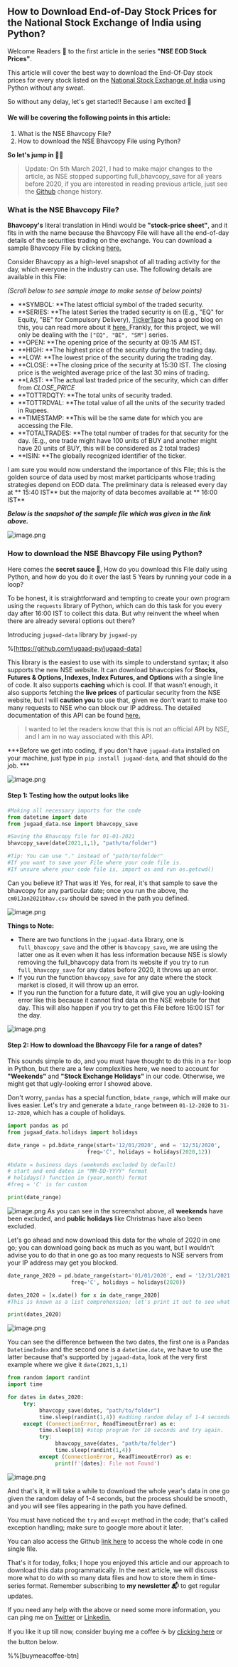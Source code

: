 ## How to Download End-of-Day Stock Prices for the National Stock Exchange of India using Python?

Welcome Readers 🤩 to the first article in the series **"NSE EOD Stock Prices"**.

This article will cover the best way to download the End-Of-Day stock prices for every stock listed on the  [National Stock Exchange of India](https://www.nseindia.com/)  using Python without any sweat.

So without any delay, let's get started!! Because I am excited 🤭

#### We will be covering the following points in this article:
1. What is the NSE Bhavcopy File?
2. How to download the NSE Bhavcopy File using Python?

**So let's jump in 🤹‍♂️**

> Update: On 5th March 2021, I had to make major changes to the article, as NSE stopped supporting full_bhavcopy_save for all years before 2020, if you are interested in reading previous article, just see the  [Github](https://github.com/yash12392/tradewithpython-blogs/blob/37c40ed40923f93099181a4d73934c6bcd4184e1/cklmbppkw000ub7s1a9mzebu2.md)  change history. 

### What is the NSE Bhavcopy File?

**Bhavcopy's** literal translation in Hindi would be **"stock-price sheet"**, and it fits in with the name because the Bhavcopy File will have all the end-of-day details of the securities trading on the exchange. You can download a sample Bhavcopy File by clicking  [here.](https://www1.nseindia.com/content/historical/EQUITIES/2021/MAR/cm03MAR2021bhav.csv.zip) 

Consider Bhavcopy as a high-level snapshot of all trading activity for the day, which everyone in the industry can use. The following details are available in this File:

*(Scroll below to see sample image to make sense of below points)*

- **SYMBOL: **The latest official symbol of the traded security.
- **SERIES: **The latest Series the traded security is on (E.g., "EQ" for Equity, "BE" for Compulsory Delivery),  [TickerTape](https://www.tickertape.in/)  has a good blog on this, you can read more about it  [here. ](https://blog.tickertape.in/nse-stock-series-what-do-they-mean-and-which-category-is-for-you/) Frankly, for this project, we will only be dealing with the `["EQ", "BE", "SM"]` series.
- **OPEN: **The opening price of the security at 09:15 AM IST. 
- **HIGH: **The highest price of the security during the trading day.
- **LOW: **The lowest price of the security during the trading day.
- **CLOSE: **The closing price of the security at 15:30 IST. The closing price is the weighted average price of the last 30 mins of trading. 
- **LAST: **The actual last traded price of the security, which can differ from *CLOSE_PRICE*
- **TOTTRDQTY: **The total units of security traded.
- **TOTTRDVAL: **The total value of all the units of the security traded in Rupees.
- **TIMESTAMP: **This will be the same date for which you are accessing the File.
- **TOTALTRADES: **The total number of trades for that security for the day. (E.g., one trade might have 100 units of BUY and another might have 20 units of BUY, this will be considered as 2 total trades)
- **ISIN: **The globally recognized identifier of the ticker.

I am sure you would now understand the importance of this File; this is the golden source of data used by most market participants whose trading strategies depend on EOD data. The preliminary data is released every day at ** 15:40 IST** but the majority of data becomes available at ** 16:00 IST**

***Below is the snapshot of the sample file which was given in the link above.***

![image.png](https://cdn.hashnode.com/res/hashnode/image/upload/v1614925582717/Qrh1vggDz.png)

### How to download the NSE Bhavcopy File using Python?

Here comes the **secret sauce 🥣**, How do you download this File daily using Python, and how do you do it over the last 5 Years by running your code in a loop?

To be honest, it is straightforward and tempting to create your own program using the `requests` library of Python, which can do this task for you every day after 16:00 IST to collect this data. But why reinvent the wheel when there are already several options out there?

Introducing `jugaad-data` library by `jugaad-py`

%[https://github.com/jugaad-py/jugaad-data]

This library is the easiest to use with its simple to understand syntax; it also supports the new NSE website. It can download bhavcopies for **Stocks, Futures & Options, Indexes, Index Futures, and Options** with a single line of code. It also supports **caching** which is cool. If that wasn't enough, it also supports fetching the **live prices** of particular security from the NSE website, but I will **caution you** to use that, given we don't want to make too many requests to NSE who can block our IP address. The detailed documentation of this API can be found [here.](https://marketsetup.in/documentation/jugaad-data/)  

> I wanted to let the readers know that this is not an official API by NSE, and I am in no way associated with this API. 

***Before we get into coding, if you don't have `jugaad-data` installed on your machine, just type in `pip install jugaad-data`, and that should do the job. ***

![image.png](https://cdn.hashnode.com/res/hashnode/image/upload/v1613953045636/-SyC6O0qH.png)

#### Step 1: Testing how the output looks like

```Python
#Making all necessary imports for the code
from datetime import date
from jugaad_data.nse import bhavcopy_save

#Saving the Bhavcopy file for 01-01-2021
bhavcopy_save(date(2021,1,1), "path/to/folder")

#Tip: You can use "." instead of "path/to/folder"
#If you want to save your File where your code file is. 
#If unsure where your code file is, import os and run os.getcwd()
```
Can you believe it? That was it! Yes, for real, it's that sample to save the bhavcopy for any particular date; once you run the above, the `cm01Jan2021bhav.csv` should be saved in the path you defined. 

![image.png](https://cdn.hashnode.com/res/hashnode/image/upload/v1614926096312/mJrv7sp8E.png)

**Things to Note:**
- There are two functions in the `jugaad-data` library, one is `full_bhavcopy_save` and the other is `bhavcopy_save`, we are using the latter one as it even when it has less information because NSE is slowly removing the full_bhavcopy data from its website if you try to run `full_bhavcopy_save` for any dates before 2020, it throws up an error. 
- If you run the function `bhavcopy_save` for any date where the stock market is closed, it will throw up an error.
- If you run the function for a future date, it will give you an ugly-looking error like this because it cannot find data on the NSE website for that day. This will also happen if you try to get this File before 16:00 IST for the day.

![image.png](https://cdn.hashnode.com/res/hashnode/image/upload/v1613953878244/nVUB7NSm_.png)

#### Step 2: How to download the Bhavcopy File for a range of dates?

This sounds simple to do, and you must have thought to do this in a `for` loop in Python, but there are a few complexities here, we need to account for **"Weekends"** and **"Stock Exchange Holidays"** in our code. Otherwise, we might get that ugly-looking error I showed above.

Don't worry, `pandas` has a special function, `bdate_range`, which will make our lives easier. Let's try and generate a `bdate_range` between `01-12-2020` to `31-12-2020`, which has a couple of holidays.

```python
import pandas as pd
from jugaad_data.holidays import holidays

date_range = pd.bdate_range(start='12/01/2020', end = '12/31/2020', 
                         freq='C', holidays = holidays(2020,12))

#bdate = business days (weekends excluded by default)
# start and end dates in "MM-DD-YYYY" format
# holidays() function in (year,month) format
#freq = 'C' is for custom

print(date_range)
```

![image.png](https://cdn.hashnode.com/res/hashnode/image/upload/v1613955203197/tfyyy7WVF.png)
As you can see in the screenshot above, all **weekends** have been excluded, and **public holidays** like Christmas have also been excluded. 

Let's go ahead and now download this data for the whole of 2020 in one go; you can download going back as much as you want, but I wouldn't advise you to do that in one go as too many requests to NSE servers from your IP address may get you blocked. 

```python
date_range_2020 = pd.bdate_range(start='01/01/2020', end = '12/31/2021', 
                    freq='C', holidays = holidays(2020))

dates_2020 = [x.date() for x in date_range_2020]
#This is known as a list comprehension; let's print it out to see what happens

print(dates_2020)
```
![image.png](https://cdn.hashnode.com/res/hashnode/image/upload/v1613955762484/485_bDunU.png)

You can see the difference between the two dates, the first one is a Pandas `DatetimeIndex` and the second one is a `datetime.date`, we have to use the latter because that's supported by `jugaad-data`, look at the very first example where we give it `date(2021,1,1)`

```Python
from random import randint
import time

for dates in dates_2020:
     try:
          bhavcopy_save(dates, "path/to/folder")
          time.sleep(randint(1,4)) #adding random delay of 1-4 seconds
     except (ConnectionError, ReadTimeoutError) as e:
          time.sleep(10) #stop program for 10 seconds and try again.
          try:
               bhavcopy_save(dates, "path/to/folder")
               time.sleep(randint(1,4))
          except (ConnectionError, ReadTimeoutError) as e:
               print(f'{dates}: File not Found')
```

![image.png](https://cdn.hashnode.com/res/hashnode/image/upload/v1614926655027/uhQ099CCe.png)

And that's it, it will take a while to download the whole year's data in one go given the random delay of 1-4 seconds, but the process should be smooth, and you will see files appearing in the path you have defined. 

You must have noticed the `try` and `except` method in the code; that's called exception handling; make sure to google more about it later. 

You can also access the Github  [link here](https://github.com/yash12392/tradewithpython-blogs/blob/main/codes_on_blog/bhavcopy_downloader.py)  to access the whole code in one single file.

That's it for today, folks; I hope you enjoyed this article and our approach to download this data programmatically. In the next article, we will discuss more what to do with so many data files and how to store them in time-series format. Remember subscribing to **my newsletter 📬** to get regular updates.  

If you need any help with the above or need some more information, you can ping me on  [Twitter](https://twitter.com/yash_roongta?lang=en)  or [Linkedin.](https://www.linkedin.com/in/yashroongta/)  

If you like it up till now, consider buying me a coffee ☕ by  [clicking here](https://www.buymeacoffee.com/tradewithyash)  or the button below.

%%[buymeacoffee-btn]



